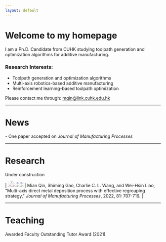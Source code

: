 ```yaml
---
layout: default
---
```


# **Welcome to my homepage**

I am a Ph.D. Candidate from CUHK studying toolpath generation and optimization algorithms for additive manufacturing.  

### **Research Interests:**
- Toolpath generation and optimization algorithms
- Multi-axis robotics-based additive manufacturing
- Reinforcement learning-based toolpath optimization

Please contact me through: mqin@link.cuhk.edu.hk

---
# **News**
\- One paper accepted on *Journal of Manufacturing Processes* 


---
# **Research**
Under construction

| <img src="assets/img/multi-axis.jpg" alt="drawing" width="50"/>      |  Mian Qin, Shiming Gao, Charlie C. L. Wang, and Wei-Hsin Liao, "Multi-axis direct metal deposition process with effective regrouping strategy," *Journal of Manufacturing Processes*, 2022, 81: 707-716. |



---
# **Teaching**
Awarded Faculty Outstanding Tutor Award (2021) 



